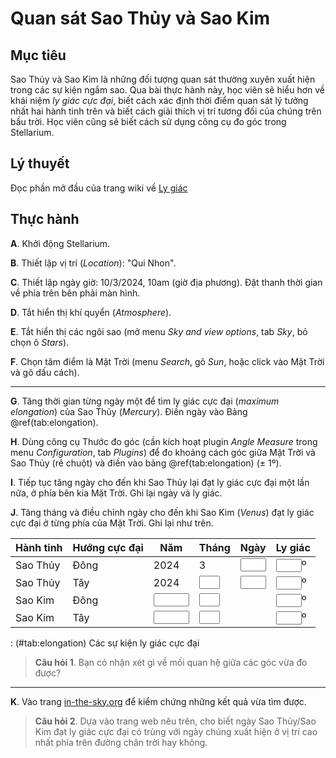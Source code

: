# Quan sát Sao Thủy và Sao Kim

## Mục tiêu

Sao Thủy và Sao Kim là những đối tượng quan sát thường xuyên xuất hiện trong các sự kiện ngắm sao. Qua bài thực hành này, học viên sẽ hiểu hơn về khái niệm *ly giác cực đại*, biết cách xác định thời điểm quan sát lý tưởng nhất hai hành tinh trên và biết cách giải thích vị trí tương đối của chúng trên bầu trời. Học viên cũng sẽ biết cách sử dụng công cụ đo góc trong Stellarium.

## Lý thuyết

Đọc phần mở đầu của trang wiki về [Ly giác](https://vi.wikipedia.org/wiki/Ly_gi%C3%A1c_(thi%C3%AAn_v%C4%83n_h%E1%BB%8Dc))

## Thực hành

**A**. Khởi động Stellarium.

**B**. Thiết lập vị trí (_Location_): "Qui Nhon".

**C**. Thiết lập ngày giờ: 10/3/2024, 10am (giờ địa phương). Đặt thanh thời gian về phía trên bên phải màn hình.

**D**. Tắt hiển thị khí quyển (_Atmosphere_).

**E**. Tắt hiển thị các ngôi sao (mở menu *Sky and view options*, tab *Sky*, bỏ chọn ô *Stars*).

**F**. Chọn tâm điểm là Mặt Trời (menu *Search*, gõ *Sun*, hoặc click vào Mặt Trời và gõ dấu cách).

---

**G**. Tăng thời gian từng ngày một để tìm ly giác cực đại (*maximum elongation*) của Sao Thủy (*Mercury*). Điền ngày vào Bảng \@ref(tab:elongation).

**H**. Dùng công cụ Thước đo góc (cần kích hoạt plugin *Angle Measure* trong menu *Configuration*, tab *Plugins*) để đo khoảng cách góc giữa Mặt Trời và Sao Thủy (rê chuột) và điền vào bảng \@ref(tab:elongation) (± 1º).

**I**. Tiếp tục tăng ngày cho đến khi Sao Thủy lại đạt ly giác cực đại một lần nữa, ở phía bên kia Mặt Trời. Ghi lại ngày và ly giác.

**J**. Tăng tháng và điều chỉnh ngày cho đến khi Sao Kim (*Venus*) đạt ly giác cực đại ở từng phía của Mặt Trời. Ghi lại như trên.

| Hành tinh | Hướng cực đại | Năm | Tháng | Ngày | Ly giác |
| --- | ----- | --- | --- | --- | --- |
| Sao Thủy | Đông | 2024  | 3 | <input class='webex-solveme nospaces' data-tol='2' size='2' data-answer='["25"]'/> | <input class='webex-solveme nospaces' data-tol='3' size='2' data-answer='["19"]'/>º |
| Sao Thủy | Tây | 2024  | <input class='webex-solveme nospaces' size='1' data-answer='["5"]'/> | <input class='webex-solveme nospaces' data-tol='3' size='2' data-answer='["10"]'/> | <input class='webex-solveme nospaces' data-tol='3' size='2' data-answer='["26"]'/>º |
| Sao Kim | Đông | <input class='webex-solveme nospaces' size='4' data-answer='["2025"]'/>  | <input class='webex-solveme nospaces' size='1' data-answer='["1"]'/> | | <input class='webex-solveme nospaces' data-tol='3' size='2' data-answer='["47"]'/>º |
| Sao Kim | Tây | <input class='webex-solveme nospaces' size='4' data-answer='["2025"]'/>  | <input class='webex-solveme nospaces' data-tol='2' size='1' data-answer='["6"]'/> | | <input class='webex-solveme nospaces' data-tol='3' size='2' data-answer='["46"]'/>º |

: (\#tab:elongation) Các sự kiện ly giác cực đại

> **Câu hỏi 1**. Bạn có nhận xét gì về mối quan hệ giữa các góc vừa đo được?

---

**K**. Vào trang [in-the-sky.org](https://in-the-sky.org/newsindex.php?feed=innerplanets&year=2024&month=3&day=10&town=1568574) để kiểm chứng những kết quả vừa tìm được.

> **Câu hỏi 2**. Dựa vào trang web nêu trên, cho biết ngày Sao Thủy/Sao Kim đạt ly giác cực đại có trùng với ngày chúng xuất hiện ở vị trí cao nhất phía trên đường chân trời hay không.
